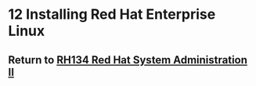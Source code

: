 # 12 Installing Red Hat Enterprise Linux

## Return to [RH134 Red Hat System Administration II](/rh134_red_hat_system_administration_ii/README.md)
